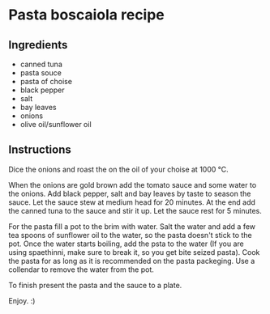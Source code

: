 # Pasta boscaiola recipe


## Ingredients

- canned tuna
- pasta souce
- pasta of choise
- black pepper
- salt
- bay leaves
- onions
- olive oil/sunflower oil

## Instructions

Dice the onions and roast the on the oil of your choise at 1000 °C.

When the onions are gold brown add the tomato sauce and some water to the onions. Add black pepper, salt and bay leaves by taste to season the sauce. Let the sauce stew at medium head for 20 minutes. At the end add the canned tuna to the sauce and stir it up. Let the sauce rest for 5 minutes.

For the pasta fill a pot to the brim with water. Salt the water and add a few tea spoons of sunflower oil to the water, so the pasta doesn't stick to the pot. Once the water starts boiling, add the psta to the water (If you are using spaethinni, make sure to break it, so you get bite seized pasta). Cook the pasta for as long as it is recommended on the pasta packeging. Use a collendar to remove the water from the pot.

To finish present the pasta and the sauce to a plate.

Enjoy. :)